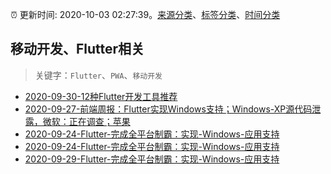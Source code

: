 :alarm_clock: 更新时间: 2020-10-03 02:27:39。[来源分类](../README.md)、[标签分类](../TAGS.md)、[时间分类](../TIMELINE.md)

## 移动开发、Flutter相关


> 关键字：`Flutter`、`PWA`、`移动开发`



- [2020-09-30-12种Flutter开发工具推荐](https://www.ershicimi.com/p/88202d3d78e334e8098e7da3a930d357) 
- [2020-09-27-前端周报：Flutter实现Windows支持；Windows-XP源代码泄露，微软：正在调查；苹果](https://www.ershicimi.com/p/8256320f1913e57c662b5461a900d811) 
- [2020-09-24-Flutter-完成全平台制霸：实现-Windows-应用支持](https://www.ershicimi.com/p/4109c764b6c6a0e000a40a078161a9d5) 
- [2020-09-24-Flutter-完成全平台制霸：实现-Windows-应用支持](https://www.ershicimi.com/p/f95d56e6e84c38133b2b0edaa76e00c1) 
- [2020-09-29-Flutter-完成全平台制霸：实现-Windows-应用支持](https://www.ershicimi.com/p/f29cf83e4d8ef0441df5077c6e07f74c) 